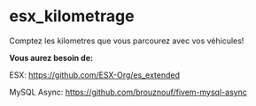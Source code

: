 # esx_kilometrage
Comptez les kilometres que vous parcourez avec vos véhicules!


<b>Vous aurez besoin de:</b>

ESX: https://github.com/ESX-Org/es_extended

MySQL Async: https://github.com/brouznouf/fivem-mysql-async
